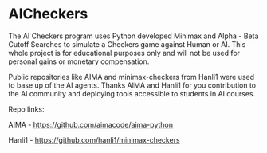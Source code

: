 ﻿# AICheckers

The AI Checkers program uses Python developed Minimax and Alpha - Beta Cutoff Searches to simulate a Checkers game against Human or AI. This whole project is for educational purposes only and will not be used for personal gains or monetary compensation.

Public repositories like AIMA and minimax-checkers from Hanli1 were used to base up of the AI agents. Thanks AIMA and Hanli1 for you contribution to the AI community and deploying tools accessible to students in AI courses.

Repo links:

AIMA - https://github.com/aimacode/aima-python

Hanli1 - https://github.com/hanli1/minimax-checkers
